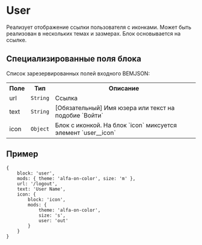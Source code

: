 # User

Реализует отображение ссылки пользователя с иконками. Может быть реализован в нескольких темах и зазмерах.
Блок основывается на ссылке.

## Специализированные поля блока

Список зарезервированных полей входного BEMJSON:

<table>
    <tr>
        <th>Поле</th>
        <th>Тип</th>
        <th>Описание</th>
    </tr>
    <tr>
        <td>url</td>
        <td>
            <code>String</code>
        </td>
        <td>Ссылка</td>
    </tr>
    <tr>
        <td>text</td>
        <td>
            <code>String</code>
        </td>
        <td>[Обязательный] Имя юзера или текст на подобие `Войти`</td>
    </tr>
    <tr>
        <td>icon</td>
        <td>
            <code>Object</code>
        </td>
        <td>Блок с иконкой. На блок `icon` миксуется элемент `user__icon`</td>
    </tr>
</table>

## Пример

```
{
    block: 'user',
    mods: { theme: 'alfa-on-color', size: 'm' },
    url: '/logout',
    text: 'User Name',
    icon: {
        block: 'icon',
        mods: {
            theme: 'alfa-on-color',
            size: 's',
            user: 'out'
        }
    }
}
```
